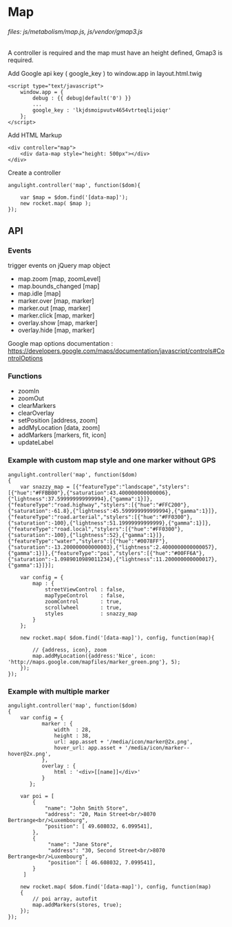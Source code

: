 # Map
   
###### files: js/metabolism/map.js, js/vendor/gmap3.js
    
A controller is required and the map must have an height defined, Gmap3 is required.

Add Google api key ( google_key ) to window.app in layout.html.twig

~~~
<script type="text/javascript">
    window.app = {
        debug : {{ debug|default('0') }}
        ...
        google_key : 'lkjdsmoipvutv4654vtrteqlijoiqr'
    };
</script>
~~~

Add HTML Markup

~~~
<div controller="map">
    <div data-map style="height: 500px"></div>
</div>
~~~

Create a controller

~~~
angulight.controller('map', function($dom){

    var $map = $dom.find('[data-map]');
    new rocket.map( $map );
});
~~~


## API

### Events

trigger events on jQuery map object

- map.zoom [map, zoomLevel]
- map.bounds_changed [map]
- map.idle  [map]
- marker.over [map, marker]
- marker.out [map, marker]
- marker.click [map, marker]
- overlay.show [map, marker]
- overlay.hide [map, marker]

Google map options documentation : https://developers.google.com/maps/documentation/javascript/controls#ControlOptions


### Functions

- zoomIn
- zoomOut
- clearMarkers
- clearOverlay
- setPosition [address, zoom]
- addMyLocation [data, zoom]
- addMarkers [markers, fit, icon]
- updateLabel


### Example with custom map style and one marker without GPS

~~~
angulight.controller('map', function($dom)
{
    var snazzy_map = [{"featureType":"landscape","stylers":[{"hue":"#FFBB00"},{"saturation":43.400000000000006},{"lightness":37.599999999999994},{"gamma":1}]},{"featureType":"road.highway","stylers":[{"hue":"#FFC200"},{"saturation":-61.8},{"lightness":45.599999999999994},{"gamma":1}]},{"featureType":"road.arterial","stylers":[{"hue":"#FF0300"},{"saturation":-100},{"lightness":51.19999999999999},{"gamma":1}]},{"featureType":"road.local","stylers":[{"hue":"#FF0300"},{"saturation":-100},{"lightness":52},{"gamma":1}]},{"featureType":"water","stylers":[{"hue":"#0078FF"},{"saturation":-13.200000000000003},{"lightness":2.4000000000000057},{"gamma":1}]},{"featureType":"poi","stylers":[{"hue":"#00FF6A"},{"saturation":-1.0989010989011234},{"lightness":11.200000000000017},{"gamma":1}]}];

    var config = {
        map : {
            streetViewControl : false,
            mapTypeControl    : false,
            zoomControl       : true,
            scrollwheel       : true,
            styles            : snazzy_map
        }
    };

    new rocket.map( $dom.find('[data-map]'), config, function(map){

        // {address, icon}, zoom
        map.addMyLocation({address:'Nice', icon: 'http://maps.google.com/mapfiles/marker_green.png'}, 5);
    });
});
~~~

### Example with multiple marker

~~~
angulight.controller('map', function($dom)
{
    var config = {
           marker : {
               width  : 28,
               height : 38,
               url: app.asset + '/media/icon/marker@2x.png',
               hover_url: app.asset + '/media/icon/marker--hover@2x.png',
           },
           overlay : {
               html : '<div>[[name]]</div>'
           }
       };
       
    var poi = [
        {
            "name": "John Smith Store",
            "address": "20, Main Street<br/>8070 Bertrange<br/>Luxembourg",
            "position": [ 49.608032, 6.099541],
        },
        {
             "name": "Jane Store",
             "address": "30, Second Street<br/>8070 Bertrange<br/>Luxembourg",
             "position": [ 46.608032, 7.099541],
        }
     ]  

    new rocket.map( $dom.find('[data-map]'), config, function(map)
    {
        // poi array, autofit
        map.addMarkers(stores, true);
    });
});
